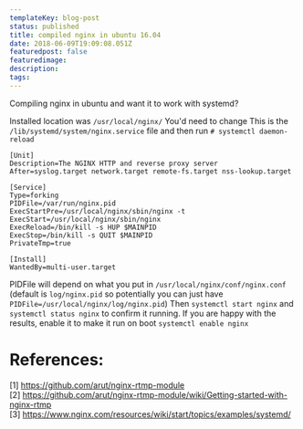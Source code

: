```yaml
---
templateKey: blog-post
status: published
title: compiled nginx in ubuntu 16.04
date: 2018-06-09T19:09:08.051Z
featuredpost: false
featuredimage: 
description:
tags:
---
```

Compiling nginx in ubuntu and want it to work with systemd?

Installed location was `/usr/local/nginx/` You'd need to change
This is the `/lib/systemd/system/nginx.service` file and then run
`# systemctl daemon-reload`

```
[Unit]
Description=The NGINX HTTP and reverse proxy server
After=syslog.target network.target remote-fs.target nss-lookup.target

[Service]
Type=forking
PIDFile=/var/run/nginx.pid
ExecStartPre=/usr/local/nginx/sbin/nginx -t
ExecStart=/usr/local/nginx/sbin/nginx
ExecReload=/bin/kill -s HUP $MAINPID
ExecStop=/bin/kill -s QUIT $MAINPID
PrivateTmp=true

[Install]
WantedBy=multi-user.target
```
PIDFile will depend on what you put in `/usr/local/nginx/conf/nginx.conf` (default is `log/nginx.pid` so potentially you can just have `PIDFile=/usr/local/nginx/log/nginx.pid`)
Then `systemctl start nginx` and `systemctl status nginx` to confirm it running. If you are happy with the results, enable it to make it run on boot `systemctl enable nginx`
# References:
[1] https://github.com/arut/nginx-rtmp-module  
[2] https://github.com/arut/nginx-rtmp-module/wiki/Getting-started-with-nginx-rtmp  
[3] https://www.nginx.com/resources/wiki/start/topics/examples/systemd/
